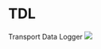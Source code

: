 # TDL
Transport Data Logger
<img src="[http://url/image.png](https://github.com/auklett/TDL/blob/main/TDL-CAD.png)https://github.com/auklett/TDL/blob/main/TDL-CAD.png" >

